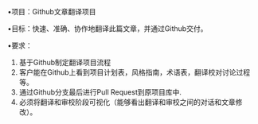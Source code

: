 •项目：Github文章翻译项目

•目标：快速、准确、协作地翻译此篇文章，并通过Github交付。

•要求：

1. 基于Github制定翻译项目流程
2. 客户能在Github上看到项目计划表，风格指南，术语表，翻译校对讨论过程等。
3. 通过Github分支最后进行Pull Request到原项目库中.
4. 必须将翻译和审校阶段可视化（能够看出翻译和审校之间的对话和文章修改）。
